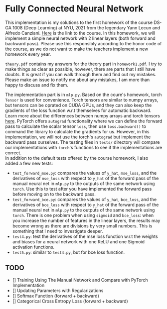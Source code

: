 # Fully Connected Neural Network
This implementation is my solutions to the first homework of the course DS-GA 1008 (Deep Learning) at NYU, 2021 from the legendary Yann Lecun and Alfredo Canziani. [Here](https://atcold.github.io/NYU-DLSP21/) is the link to the course. In this homework, we will implement a simple neural network with 2 linear layers (both forward and backward pass). Please use this responsibly according to the honor code of the course, as we do not want to make the teachers implement a new homework every year.

`theory.pdf` contains my answers for the theory part in `homework1.pdf`. I try to make things as clear as possible, however, there are parts that I still have doubts. It is great if you can walk through them and find out my mistakes. Please make an issue to notify me about any mistakes, I am more than happy to discuss and fix them.  

The implementation part is in `mlp.py`. Based on the coure's homework, torch `Tensor` is used for convenience. Torch tensors are similar to numpy arrays, but tensors can be oprated on CUDA GPUs, and they can also keep the gradients of the loss function w.r.t themselves for automatic backward. Learn more about the differences between numpy arrays and torch tensors [here](https://medium.com/@ashish.iitr2015/comparison-between-pytorch-tensor-and-numpy-array-de41e389c213). PyTorch offers `autograd` functionality where we can define the forward pass to calculate the scalar tensor `loss`, then use `loss.backward()` to command the library to calculate the gradients for us. However, in this implementation, we will not use the torch's `autograd` but implement the backward pass ourselves. The testing files in `tests/` directory will compare our implementations with `torch`'s functions to see if the implementations are correct.  
In addition to the default tests offered by the course homework, I also added a few new tests:
- `test_forward_mse.py`: compares the values of `y_hat`, `mse_loss`, and the derivatives of `mse_loss` with respect to `y_hat` of the forward pass of the manual neural net in `mlp.py` to the outputs of the same network using `torch`. Use this to test after you have implemented the forward pass before moving on to the backward pass.
- `test_forward_bce.py`: compares the values of `y_hat`, `bce_loss`, and the derivatives of `bce_loss` with respect to `y_hat` of the forward pass of the manual neural net in `mlp.py` to the outputs of the same network using `torch`. There is one problem when using `sigmoid` and `bce_loss`: when you increase the number of features in the linear layers, the results may become wrong as there are divisions by very small numbers. This is something that I need to investigate deeper.
- `test4.py`: test the derivatives of the mse loss function w.r.t the weights and biases for a neural network with one ReLU and one Sigmoid activation functions.
- `test5.py`: similar to `test4.py`, but for bce loss function.

## TODO
- [] Training Using The Manual Network and Compare with PyTorch Implementation
- [] Updating Parameters with Regularizations
- [] Softmax Function (forward + backward)
- [] Categorical Cross Entropy Loss (forward + backward)

